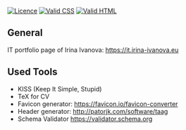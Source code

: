 [![Licence](https://img.shields.io/badge/License-MIT-green.svg)](LICENSE) [![Valid CSS](https://img.shields.io/badge/Valid%20CSS-W3C-orange)](http://jigsaw.w3.org/css-validator/validator?uri=https%3A%2F%2Fit.irina-ivanova.eu&profile=css3svg&usermedium=all&warning=1&vextwarning=&lang=en) [![Valid HTML](https://img.shields.io/badge/Valid%20HTML-W3C-blue)](https://validator.w3.org/nu/?doc=https%3A%2F%2Fit.irina-ivanova.eu)

## General

IT portfolio page of Irina Ivanova: https://it.irina-ivanova.eu

## Used Tools

* KISS (Keep It Simple, Stupid)
* TeX for CV
* Favicon generator: https://favicon.io/favicon-converter
* Header generator: http://patorjk.com/software/taag
* Schema Validator https://validator.schema.org
